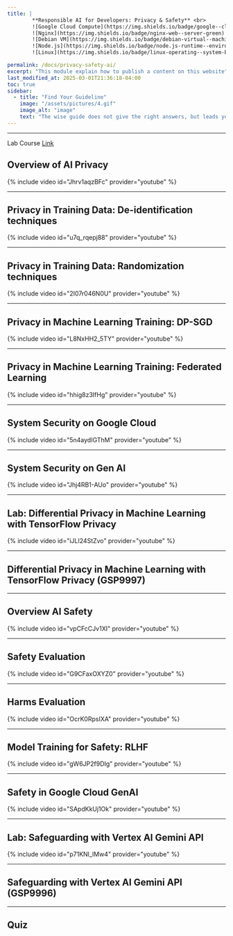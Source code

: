 ```yaml
---
title: | 
        **Responsible AI for Developers: Privacy & Safety** <br>
        ![Google Cloud Compute](https://img.shields.io/badge/google--cloud-compute--engine-blue)
        ![Nginx](https://img.shields.io/badge/nginx-web--server-green)
        ![Debian VM](https://img.shields.io/badge/debian-virtual--machine-red)
        ![Node.js](https://img.shields.io/badge/node.js-runtime--environment-brightgreen)
        ![Linux](https://img.shields.io/badge/linux-operating--system-black)

permalink: /docs/privacy-safety-ai/
excerpt: "This module explain how to publish a content on this website"
last_modified_at: 2025-03-01T21:36:18-04:00
toc: true
sidebar:
  - title: "Find Your Guideline"
    image: "/assets/pictures/4.gif"
    image_alt: "image"
    text: "The wise guide does not give the right answers, but leads you to the right questions."
---
```


---

Lab Course [Link](https://www.cloudskillsboost.google/course_templates/1036)

## **Overview of AI Privacy**


{% include video id="Jhrv1aqzBFc" provider="youtube" %}

---

## **Privacy in Training Data: De-identification techniques**


{% include video id="u7q_rqepj88" provider="youtube" %}


---

## **Privacy in Training Data: Randomization techniques**


{% include video id="2I07r046N0U" provider="youtube" %}


---

## **Privacy in Machine Learning Training: DP-SGD**


{% include video id="L8NxHH2_5TY" provider="youtube" %}

---

## **Privacy in Machine Learning Training: Federated Learning**


{% include video id="hhig8z3IfHg" provider="youtube" %}


---

## **System Security on Google Cloud**


{% include video id="5n4aydIGThM" provider="youtube" %}


---

## **System Security on Gen AI**


{% include video id="Jhj4RB1-AUo" provider="youtube" %}


---

## **Lab: Differential Privacy in Machine Learning with TensorFlow Privacy**


{% include video id="iJLI24StZvo" provider="youtube" %}


---


## **Differential Privacy in Machine Learning with TensorFlow Privacy (GSP9997)**

---


## **Overview AI Safety**

{% include video id="vpCFcCJv1XI" provider="youtube" %}


---

## **Safety Evaluation**

{% include video id="G9CFaxOXYZ0" provider="youtube" %}


---

## **Harms Evaluation**

{% include video id="OcrK0RpsIXA" provider="youtube" %}


---

## **Model Training for Safety: RLHF**

{% include video id="gW6JP2f9DIg" provider="youtube" %}


---

## **Safety in Google Cloud GenAI**

{% include video id="SApdKkUj1Ok" provider="youtube" %}


---

## **Lab: Safeguarding with Vertex AI Gemini API**

{% include video id="p71KNl_lMw4" provider="youtube" %}


---

## **Safeguarding with Vertex AI Gemini API (GSP9996)**

---

## **Quiz**


























<!-- Scroll to Top Button -->
<button onclick="scrollToTop()" id="scrollToTopBtn" title="Go to top">㐃</button>

<style>
  /* Style for the button */
  #scrollToTopBtn {
    display: none; /* Hidden by default */
    position: fixed; /* Fixed/sticky position */
    bottom: 20px; /* Place the button at the bottom of the page */
    right: 20px; /* Place the button 20px from the right */
    z-index: 99; /* Make sure it does not overlap */
    border: none; /* Remove borders */
    outline: none; /* Remove outline */
    background-color: #555; /* Set a background color */
    color: white; /* Text color */
    cursor: pointer; /* Add a mouse pointer on hover */
    padding: 20px; /* Some padding */
    border-radius: 20px; /* Rounded corners */
    font-size: 15px; /* Increase font size */
  }
  #scrollToTopBtn:hover {
    background-color: #111; /* Darker background on hover */
  }
</style>

<script defer>
  // Show the button when scrolling down
  window.onscroll = function() {
    let btn = document.getElementById("scrollToTopBtn");
    if (document.body.scrollTop > 20 || document.documentElement.scrollTop > 20) {
      btn.style.display = "block";
    } else {
      btn.style.display = "none";
    }
  };

  // Scroll to top function
  function scrollToTop() {
    window.scrollTo({ top: 0, behavior: 'smooth' });
  }
</script>
